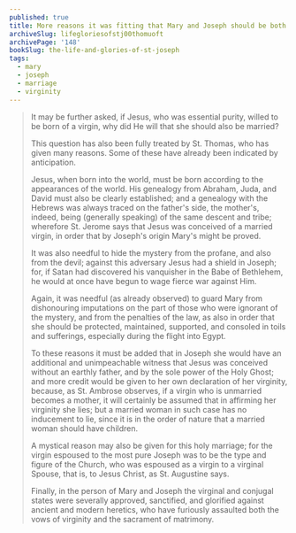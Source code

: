 ```yaml
---
published: true
title: More reasons it was fitting that Mary and Joseph should be both married and virgins
archiveSlug: lifegloriesofstj00thomuoft
archivePage: '148'
bookSlug: the-life-and-glories-of-st-joseph
tags:
  - mary
  - joseph
  - marriage
  - virginity
---
```


> It may be further asked, if Jesus, who was essential purity, willed to be born of a virgin, why did He will that she should also be married?
>
> This question has also been fully treated by St. Thomas, who has given many reasons. Some of these have already been indicated by anticipation.
>
> Jesus, when born into the world, must be born according to the appearances of the world. His genealogy from Abraham, Juda, and David must also be clearly established; and a genealogy with the Hebrews was always traced on the father's side, the mother's, indeed, being (generally speaking) of the same descent and tribe; wherefore St. Jerome says that Jesus was conceived of a married virgin, in order that by Joseph's origin Mary's might be proved.
>
> It was also needful to hide the mystery from the profane, and also from the devil; against this adversary Jesus had a shield in Joseph; for, if Satan had discovered his vanquisher in the Babe of Bethlehem, he would at once have begun to wage fierce war against Him.
>
> Again, it was needful (as already observed) to guard Mary from dishonouring imputations on the part of those who were ignorant of the mystery, and from the penalties of the law, as also in order that she should be protected, maintained, supported, and consoled in toils and sufferings, especially during the flight into Egypt.
>
> To these reasons it must be added that in Joseph she would have an additional and unimpeachable witness that Jesus was conceived without an earthly father, and by the sole power of the Holy Ghost; and more credit would be given to her own declaration of her virginity, because, as St. Ambrose observes, if a virgin who is unmarried becomes a mother, it will certainly be assumed that in affirming her virginity she lies; but a married woman in such case has no inducement to lie, since it is in the order of nature that a married woman should have children.
>
> A mystical reason may also be given for this holy marriage; for the virgin espoused to the most pure Joseph was to be the type and figure of the Church, who was espoused as a virgin to a virginal Spouse, that is, to Jesus Christ, as St. Augustine says.
>
> Finally, in the person of Mary and Joseph the virginal and conjugal states were severally approved, sanctified, and glorified against ancient and modern heretics, who have furiously assaulted both the vows of virginity and the sacrament of matrimony.
